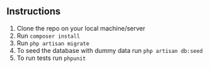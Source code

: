## Instructions

1. Clone the repo on your local machine/server
2. Run ```composer install```
3. Run ```php artisan migrate```
4. To seed the database with dummy data run ```php artisan db:seed```
5. To run tests run ```phpunit```
